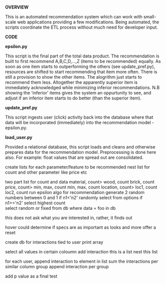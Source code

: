 **OVERVIEW**  

This is an automated recommendation system which can work with small-scale web applications providing a few modifications. Being automated, the scripts coordinate the ETL process without much need for developer input.


**CODE**

**epsilon.py**

This script is the final part of the total data product. The recommendation is built to first recommend  A,B,C,D,...,Z (items to be recommended) equally. As soon as one item starts to outperforming the others (see update_pref.py), resources are shifted to start recommending that item more often. There is still a provision to show the other items. The alogrithm just starts to recommend them less. Altogether the apparently superior item is immediately acknowledged while minimizing inferior recommendations. 
N.B showing the 'inferior' items gives the system an oppurtunity to see, and adjust if an inferior item starts to do better (than the superior item).  


**update_pref.py**

This script ingests user (click) activity back into the database where that data will be incorporated (immediately) into the recommendation model - epsilon.py.


**load_user.py**

Provided a relational database, this script loads and cleans and otherwise prepares data for the recommendation model. Preprocessing is done here also. For example: float values that are spread out are consolidated. 





create lists for each parameter/feature to be recommended
nest list for count and other parameter like price etc
      
two part list for count and data
material, count>    wood, count
                    brick, count
price, count>       min, max, count
                    min, max, count
location, count>    loc1, count
                    loc2, count
run epsilon algo for recommendation
        generate 2 random numbers between 0 and 1
        if n1<'n2' randomly select from options
        if n1>='n2' select highest count  
select random or fixed from db where data = foo in db

this does not ask what you are interested in, rather, it finds out

hover could determine if specs are as important as looks and more
offer a reset

create db for interactions tied to user
print array

select all values in certain coloumn
        add interaction 
this is a list
nest this list

for each user, 
        append interaction to  element in list 
        sum the interactions per similar column group 
        append interaction per group

add p value as a final test

